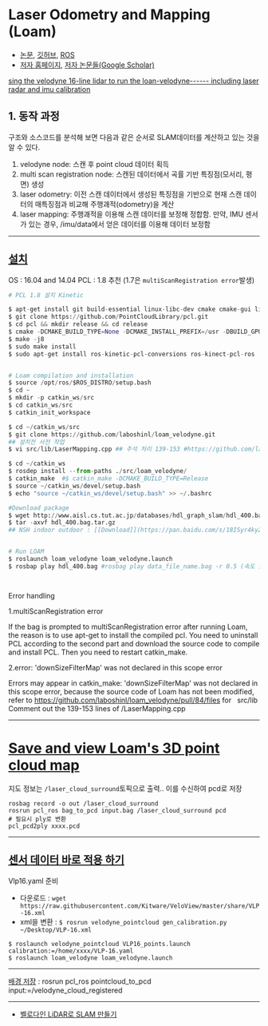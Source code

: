 # Laser Odometry and Mapping (Loam)

- [논문](https://www.ri.cmu.edu/pub_files/2014/7/Ji_LidarMapping_RSS2014_v8.pdf), [깃허브](https://github.com/laboshinl/loam_velodyne), [ROS](http://wiki.ros.org/loam_velodyne)
- [저자 홈페이지](https://frc.ri.cmu.edu/~zhangji/), [저자 논문들(Google Scholar)](https://scholar.google.de/citations?user=h-k8LTIAAAAJ&hl=zh-CN&oi=sra)


[sing the velodyne 16-line lidar to run the loan-velodyne------ including laser radar and imu calibration](https://www.wandouip.com/t5i166274/)



## 1. 동작 과정 

구조와 소스코드를 분석해 보면 다음과 같은 순서로 SLAM데이터를 계산하고 있는 것을 알 수 있다.
1. velodyne node: 스캔 후 point cloud 데이터 획득
2. multi scan registration node: 스캔된 데이터에서 곡률 기반 특징점(모서리, 평면) 생성
3. laser odometry: 이전 스캔 데이터에서 생성된 특징점을 기반으로 현재 스캔 데이터의 매특징점과 비교해 주행괘적(odometry)을 계산
4. laser mapping: 주행괘적을 이용해 스캔 데이터를 보정해 정합함. 만약, IMU 센서가 있는 경우, /imu/data에서 얻은 데이터를 이용해 데이터 보정함



---
## [설치](http://www.programmersought.com/article/6275672708/)

OS : 16.04 and 14.04
PCL : 1.8 추천 (1.7은 `multiScanRegistration error`발생) 

```python
# PCL 1.8 설치 Kinetic

$ apt-get install git build-essential linux-libc-dev cmake cmake-gui libusb-1.0-0-dev libusb-dev libudev-dev mpi-default-dev openmpi-bin openmpi-common libflann1.8 libflann-dev libeigen3-dev libboost-all-dev libvtk5.10-qt4 libvtk5.10 libvtk5-dev libqhull* libgtest-dev freeglut3-dev pkg-config libxmu-dev libxi-dev mono-complete qt-sdk openjdk-8-jdk openjdk-8-jre
$ git clone https://github.com/PointCloudLibrary/pcl.git
$ cd pcl && mkdir release && cd release
$ cmake -DCMAKE_BUILD_TYPE=None -DCMAKE_INSTALL_PREFIX=/usr -DBUILD_GPU=ON -DBUILD_apps=ON -DBUILD_examples=ON -DCMAKE_INSTALL_PREFIX=/usr ..
$ make -j8
$ sudo make install
$ sudo apt-get install ros-kinetic-pcl-conversions ros-kinect-pcl-ros


# Loam compilation and installation
$ source /opt/ros/$ROS_DISTRO/setup.bash
$ cd ~
$ mkdir -p catkin_ws/src
$ cd catkin_ws/src
$ catkin_init_workspace

$ cd ~/catkin_ws/src
$ git clone https://github.com/laboshinl/loam_velodyne.git
## 설치전 사전 작업 
$ vi src/lib/LaserMapping.cpp ## 주석 처리 139-153 #https://github.com/laboshinl/loam_velodyne/pull/84/files

$ cd ~/catkin_ws
$ rosdep install --from-paths ./src/loam_velodyne/ 
$ catkin_make  #$ catkin_make -DCMAKE_BUILD_TYPE=Release
$ source ~/catkin_ws/devel/setup.bash 
$ echo "source ~/catkin_ws/devel/setup.bash" >> ~/.bashrc

#Download package
$ wget http://www.aisl.cs.tut.ac.jp/databases/hdl_graph_slam/hdl_400.bag.tar.gz
$ tar -axvf hdl_400.bag.tar.gz
## NSH indoor outdoor : [[Download]](https://pan.baidu.com/s/18ISyr4ky2MfTl7TXJD2W-A), 비번 2yea


# Run LOAM
$ roslaunch loam_velodyne loam_velodyne.launch
$ rosbap play hdl_400.bag #rosbag play data_file_name.bag -r 0.5 (속도 줄이기)




```

Error handling

1.multiScanRegistration error

If the bag is prompted to multiScanRegistration error after running Loam, the reason is to use apt-get to install the compiled pcl. You need to uninstall PCL according to the second part and download the source code to compile and install PCL. Then you need to restart catkin_make.

2.error: 'downSizeFilterMap' was not declared in this scope error

Errors may appear in catkin_make: 'downSizeFilterMap' was not declared in this scope error, because the source code of Loam has not been modified, refer to https://github.com/laboshinl/loam_velodyne/pull/84/files for   src/lib Comment out the 139-153 lines of /LaserMapping.cpp


---

# [Save and view Loam's 3D point cloud map](https://blog.csdn.net/qq_36396941/article/details/83048415)

지도 정보는 `/laser_cloud_surround`토픽으로 출력.. 이를 수신하여 pcd로 저장 

```
rosbag record -o out /laser_cloud_surround
rosrun pcl_ros bag_to_pcd input.bag /laser_cloud_surround pcd
# 필요시 ply로 변환
pcl_pcd2ply xxxx.pcd
```



---

## [센서 데이터 바로 적용 하기](https://blog.csdn.net/qq_36396941/article/details/83048660)

Vlp16.yaml 준비 
- 다운로드 : `wget https://raw.githubusercontent.com/Kitware/VeloView/master/share/VLP-16.xml`
- xml을 변환 : `$ rosrun velodyne_pointcloud gen_calibration.py ~/Desktop/VLP-16.xml`


```
$ roslaunch velodyne_pointcloud VLP16_points.launch calibration:=/home/xxxx/VLP-16.yaml
$ roslaunch loam_velodyne loam_velodyne.launch
```


---


[배경 저장](https://ishiguro440.wordpress.com/2016/04/05/%E5%82%99%E5%BF%98%E9%8C%B2%E3%80%80ros-loam_velodyne/) : rosrun pcl_ros pointcloud_to_pcd input:=/velodyne_cloud_registered


---





- [벨로다인 LiDAR로 SLAM 만들기](http://daddynkidsmakers.blogspot.com/2019/06/lidar-slam.html)

